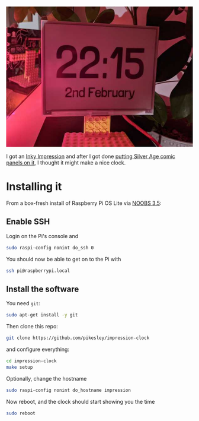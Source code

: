 ![Clock](assets/clock.jpg)

I got an [Inky Impression](https://shop.pimoroni.com/products/inky-impression) and after I got done [putting Silver Age comic panels on it](https://twitter.com/pikesley/status/1332313362953330691), I thought it might make a nice clock.

# Installing it

From a box-fresh install of Raspberry Pi OS Lite via [NOOBS 3.5](https://www.raspberrypi.org/documentation/installation/noobs.md):

## Enable SSH

Login on the Pi's console and

```bash
sudo raspi-config nonint do_ssh 0
```

You should now be able to get on to the Pi with

```bash
ssh pi@raspberrypi.local
```

## Install the software

You need `git`:

```bash
sudo apt-get install -y git
```

Then clone this repo:

```bash
git clone https://github.com/pikesley/impression-clock
```

and configure everything:

```bash
cd impression-clock
make setup
```

Optionally, change the hostname

```bash
sudo raspi-config nonint do_hostname impression
```

Now reboot, and the clock should start showing you the time

```bash
sudo reboot
```
